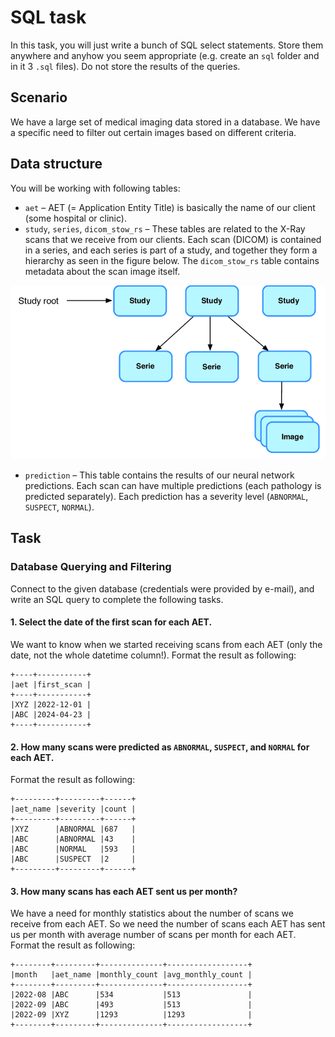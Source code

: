 # SQL task

In this task, you will just write a bunch of SQL select statements. Store them anywhere and anyhow you seem appropriate
(e.g. create an `sql` folder and in it 3 `.sql` files). Do not store the results of the queries.


## Scenario
We have a large set of medical imaging data stored in a database. We have a specific need to filter out certain images 
based on different criteria.


## Data structure
You will be working with following tables:
- `aet` – AET (= Application Entity Title) is basically the name of our client (some hospital or clinic).
- `study`, `series`, `dicom_stow_rs` – These tables are related to the X-Ray scans that we receive from our clients. 
Each scan (DICOM) is contained in a series, and each series is part of a study, and together they form a hierarchy as 
seen in the figure below.
The `dicom_stow_rs` table contains metadata about the scan image itself.

![dicom_hierarchy.png](./dicom_hierarchy.png)

- `prediction` – This table contains the results of our neural network predictions. Each scan can have multiple 
predictions (each pathology is predicted separately). Each prediction has a severity level (`ABNORMAL`, `SUSPECT`, 
`NORMAL`).


## Task

### Database Querying and Filtering
Connect to the given database (credentials were provided by e-mail), and write an SQL query to complete the following 
tasks.

#### 1. Select the date of the first scan for each AET.
We want to know when we started receiving scans from each AET (only the date, not the whole datetime column!). 
Format the result as following:
```
+----+-----------+
|aet |first_scan |
+----+-----------+
|XYZ |2022-12-01 |
|ABC |2024-04-23 |
+----+-----------+
```

#### 2. How many scans were predicted as `ABNORMAL`, `SUSPECT`, and `NORMAL` for each AET.
Format the result as following: 
```
+---------+---------+------+
|aet_name |severity |count |
+---------+---------+------+
|XYZ      |ABNORMAL |687   |
|ABC      |ABNORMAL |43    |
|ABC      |NORMAL   |593   |
|ABC      |SUSPECT  |2     |
+---------+---------+------+
```

#### 3. How many scans has each AET sent us per month?
We have a need for monthly statistics about the number of scans we receive from each AET. So we need the number of 
scans each AET has sent us per month with average number of scans per month for each AET. Format the result as 
following:
```
+--------+---------+--------------+------------------+
|month   |aet_name |monthly_count |avg_monthly_count |
+--------+---------+--------------+------------------+
|2022-08 |ABC      |534           |513               |
|2022-09 |ABC      |493           |513               |
|2022-09 |XYZ      |1293          |1293              |
+--------+---------+--------------+------------------+
```
